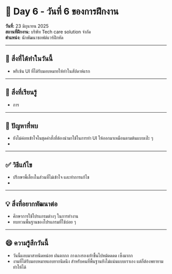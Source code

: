 # 📅 Day 6 - วันที่ 6 ของการฝึกงาน
**วันที่:** 23 มิถุนายน 2025  
**สถานที่ฝึกงาน:** บริษัท Tech care solution จำกัด  
**ตำแหน่ง:** นักพัฒนาซอฟต์แวร์ฝึกหัด

---

## 📝 สิ่งที่ได้ทำในวันนี้
- พรีเซ้น UI ที่ได้รับมอบหมายให้ทำในสัปดาห์แรก


---

## 🎯 สิ่งที่เรียนรู้
- การ
  
  
---



## 🤔 ปัญหาที่พบ
- ยังไม่ค่อยเข้าใจในชุดคำสั่งที่ต้องนำมาใช้ในการทำ UI ให้ออกมาเหมือนตามต้นแบบเป๊ะ ๆ 
- 
---

## ✅ วิธีแก้ไข
- ปรึกษาพี้เลี้ยงในส่วนที่ไม่เข้าใจ และทำการแก้ไข
- 


---

## 💡 สิ่งที่อยากพัฒนาต่อ
- ศึกษาการใช้โปรแกรมต่างๆ ในการทำงาน
- ทบทวนพื้นฐานของโปรแกรมที่ใช้บ่อย ๆ

---

## 😄 ความรู้สึกวันนี้
- วันนี้แอบมาสายนิดหน่อย ฝนตกกก กางเกงรองเท้าชื้นไปหม้ดดดด เซ็งมากก
- งานที่ได้รับมอบหมายแอบยากนิดนึง สำหรับคนที่พื้นฐานยังไม่แน่นแบบเราเอง แต่ก็ต้องพยายามทำให้ได้
